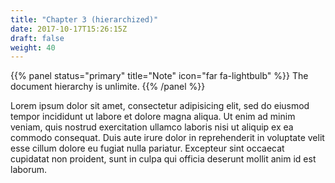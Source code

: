 ```yaml
---
title: "Chapter 3 (hierarchized)"
date: 2017-10-17T15:26:15Z
draft: false
weight: 40
---
```


{{% panel status="primary" title="Note" icon="far fa-lightbulb" %}}
The document hierarchy is unlimite.
{{% /panel %}}

Lorem ipsum dolor sit amet, consectetur adipisicing elit, sed do eiusmod tempor incididunt ut labore et dolore magna aliqua. Ut enim ad minim veniam, quis nostrud exercitation ullamco laboris nisi ut aliquip ex ea commodo consequat. Duis aute irure dolor in reprehenderit in voluptate velit esse cillum dolore eu fugiat nulla pariatur. Excepteur sint occaecat cupidatat non proident, sunt in culpa qui officia deserunt mollit anim id est laborum.
